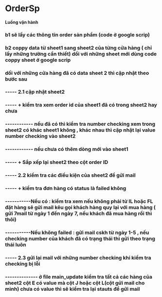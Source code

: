 # OrderSp

#### Luồng vận hành

### b1 sẽ lấy các thông tin order sản phẩm (code ở google scrip)

### b2 coppy data từ sheet1 sang sheet2 của từng cửa hàng ( chỉ lấy những trường cần thiết) dối với những sheet mới dùng code coppy sheet ở google scrip

### dối với những cửa hàng đã có data sheet 2 thì cập nhật theo bước sau

### ----- 2.1 cập nhật sheet2

### ----- + kiểm tra xem order id của sheet1 đã có trong sheet2 hay chưa

### ------------ nếu đã có thì kiểm tra number checking xem trong sheet2 có khác sheet1 không , khác nhau thì cập nhật lại value number checking vào sheet2

### ------------ nếu chưa có thêm dòng mới vào sheet1

### ----- + Sắp xếp lại sheet2 theo cột order ID

### ----- 2.2 kiểm tra các điều kiện của sheet2 để gửi mail

### ----- + kiểm tra đơn hàng có status là failed không

### -----------Nếu có : kiểm tra xem nếu không phải từ IL hoặc FL đặt hàng sẽ gửi mail kêu gọi khách hàng quy lại với mua hàng ( gửi 7mail từ ngày 1 đến ngày 7, nếu khách đã mua hàng rồi thì thôi)

### -----------Nếu không failed : gửi mail cskh từ ngày 1-5 , nếu checking number của khách đã có trạng thái thì gửi theo trạng thái luôn

### ----- 2.3 gửi lại mail với những number checking khi kiểm tra checking bị lỗi

### -------------- ở file main_update kiểm tra tất cả các hàng của sheet2 cột E có value mà cột J hoặc cột L(cột gửi mail cho mình)  chưa có value thì sẽ kiểm tra lại stauts để gửi mail
